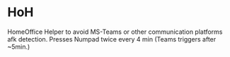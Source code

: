 # HoH
HomeOffice Helper to avoid MS-Teams or other communication platforms afk detection. Presses Numpad twice every 4 min (Teams triggers after ~5min.)
